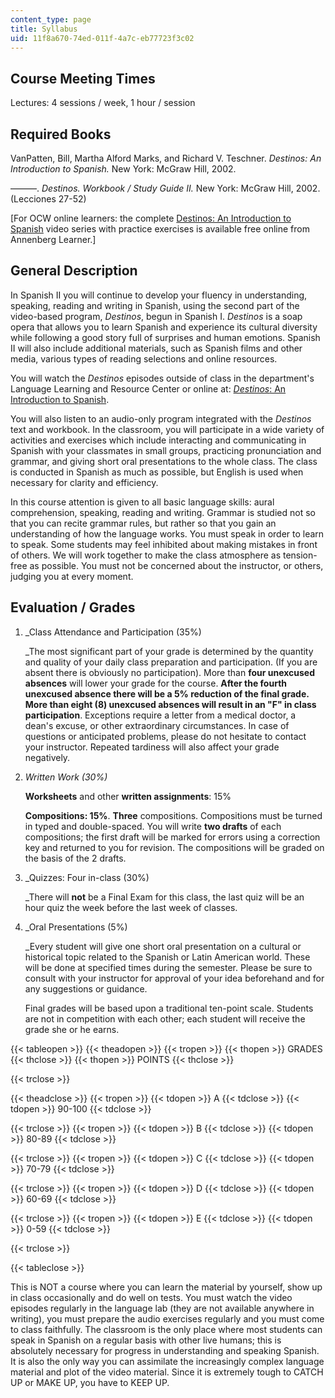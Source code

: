 ```yaml
---
content_type: page
title: Syllabus
uid: 11f8a670-74ed-011f-4a7c-eb77723f3c02
---
```


Course Meeting Times
--------------------

Lectures: 4 sessions / week, 1 hour / session

Required Books
--------------

VanPatten, Bill, Martha Alford Marks, and Richard V. Teschner. _Destinos: An Introduction to Spanish._ New York: McGraw Hill, 2002.

———. _Destinos. Workbook / Study Guide II._ New York: McGraw Hill, 2002. (Lecciones 27-52)

\[For OCW online learners: the complete [Destinos: An Introduction to Spanish](https://www.learner.org/series/destinos-an-introduction-to-spanish/) video series with practice exercises is available free online from Annenberg Learner.\]

General Description
-------------------

In Spanish II you will continue to develop your fluency in understanding, speaking, reading and writing in Spanish, using the second part of the video-based program, _Destinos_, begun in Spanish I. _Destinos_ is a soap opera that allows you to learn Spanish and experience its cultural diversity while following a good story full of surprises and human emotions. Spanish II will also include additional materials, such as Spanish films and other media, various types of reading selections and online resources.

You will watch the _Destinos_ episodes outside of class in the department's Language Learning and Resource Center or online at: [_Destinos_: An Introduction to Spanish](https://www.learner.org/series/destinos-an-introduction-to-spanish/).

You will also listen to an audio-only program integrated with the _Destinos_ text and workbook. In the classroom, you will participate in a wide variety of activities and exercises which include interacting and communicating in Spanish with your classmates in small groups, practicing pronunciation and grammar, and giving short oral presentations to the whole class. The class is conducted in Spanish as much as possible, but English is used when necessary for clarity and efficiency.

In this course attention is given to all basic language skills: aural comprehension, speaking, reading and writing. Grammar is studied not so that you can recite grammar rules, but rather so that you gain an understanding of how the language works. You must speak in order to learn to speak. Some students may feel inhibited about making mistakes in front of others. We will work together to make the class atmosphere as tension-free as possible. You must not be concerned about the instructor, or others, judging you at every moment.

Evaluation / Grades
-------------------

1.  _Class Attendance and Participation (35%)  
      
    _The most significant part of your grade is determined by the quantity and quality of your daily class preparation and participation. (If you are absent there is obviously no participation). More than **four unexcused absences** will lower your grade for the course. **After the fourth unexcused absence there will be a 5% reduction of the final grade. More than eight (8) unexcused absences will result in an "F" in class participation**. Exceptions require a letter from a medical doctor, a dean's excuse, or other extraordinary circumstances. In case of questions or anticipated problems, please do not hesitate to contact your instructor. Repeated tardiness will also affect your grade negatively.
2.  _Written Work (30%)_  
      
    **Worksheets** and other **written assignments**: 15%  
      
    **Compositions: 15%**. **Three** compositions. Compositions must be turned in typed and double-spaced. You will write **two drafts** of each compositions; the first draft will be marked for errors using a correction key and returned to you for revision. The compositions will be graded on the basis of the 2 drafts.
3.  _Quizzes: Four in-class (30%)  
      
    _There will **not** be a Final Exam for this class, the last quiz will be an hour quiz the week before the last week of classes.
4.  _Oral Presentations (5%)  
      
    _Every student will give one short oral presentation on a cultural or historical topic related to the Spanish or Latin American world. These will be done at specified times during the semester. Please be sure to consult with your instructor for approval of your idea beforehand and for any suggestions or guidance.  
      
    Final grades will be based upon a traditional ten-point scale. Students are not in competition with each other; each student will receive the grade she or he earns.

{{< tableopen >}}
{{< theadopen >}}
{{< tropen >}}
{{< thopen >}}
GRADES
{{< thclose >}}
{{< thopen >}}
POINTS
{{< thclose >}}

{{< trclose >}}

{{< theadclose >}}
{{< tropen >}}
{{< tdopen >}}
A
{{< tdclose >}}
{{< tdopen >}}
90-100
{{< tdclose >}}

{{< trclose >}}
{{< tropen >}}
{{< tdopen >}}
B
{{< tdclose >}}
{{< tdopen >}}
80-89
{{< tdclose >}}

{{< trclose >}}
{{< tropen >}}
{{< tdopen >}}
C
{{< tdclose >}}
{{< tdopen >}}
70-79
{{< tdclose >}}

{{< trclose >}}
{{< tropen >}}
{{< tdopen >}}
D
{{< tdclose >}}
{{< tdopen >}}
60-69
{{< tdclose >}}

{{< trclose >}}
{{< tropen >}}
{{< tdopen >}}
E
{{< tdclose >}}
{{< tdopen >}}
0-59
{{< tdclose >}}

{{< trclose >}}

{{< tableclose >}}

This is NOT a course where you can learn the material by yourself, show up in class occasionally and do well on tests. You must watch the video episodes regularly in the language lab (they are not available anywhere in writing), you must prepare the audio exercises regularly and you must come to class faithfully. The classroom is the only place where most students can speak in Spanish on a regular basis with other live humans; this is absolutely necessary for progress in understanding and speaking Spanish. It is also the only way you can assimilate the increasingly complex language material and plot of the video material. Since it is extremely tough to CATCH UP or MAKE UP, you have to KEEP UP.
